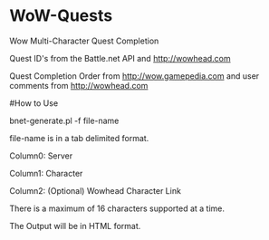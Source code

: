 # WoW-Quests
Wow Multi-Character Quest Completion

Quest ID's from the Battle.net API and http://wowhead.com

Quest Completion Order from http://wow.gamepedia.com and user comments from http://wowhead.com

#How to Use

bnet-generate.pl -f file-name

file-name is in a tab delimited format.

Column0:	Server

Column1:	Character

Column2:	(Optional) Wowhead Character Link

There is a maximum of 16 characters supported at a time.

The Output will be in HTML format.
